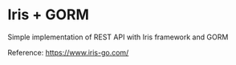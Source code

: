 # Iris + GORM

Simple implementation of REST API with Iris framework and GORM

Reference: https://www.iris-go.com/